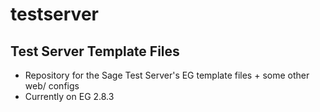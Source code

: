 # testserver
## Test Server Template Files

- Repository for the Sage Test Server's EG template files + some other web/ configs
- Currently on EG 2.8.3

